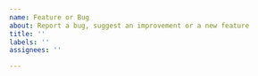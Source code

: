 ```yaml
---
name: Feature or Bug
about: Report a bug, suggest an improvement or a new feature
title: ''
labels: ''
assignees: ''

---
```



